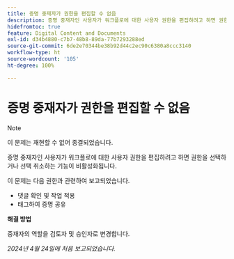```yaml
---
title: 증명 중재자가 권한을 편집할 수 없음
description: 증명 중재자인 사용자가 워크플로에 대한 사용자 권한을 편집하려고 하면 권한을 선택하거나 선택 취소하는 기능이 비활성화됩니다.
hidefromtoc: true
feature: Digital Content and Documents
exl-id: d34b4880-c7b7-48b8-89da-77b7293288ed
source-git-commit: 6de2e70344be38b92d44c2ec90c6380a8ccc3140
workflow-type: ht
source-wordcount: '105'
ht-degree: 100%

---
```


# 증명 중재자가 권한을 편집할 수 없음

>[!NOTE]
>
>이 문제는 재현할 수 없어 종결되었습니다.

증명 중재자인 사용자가 워크플로에 대한 사용자 권한을 편집하려고 하면 권한을 선택하거나 선택 취소하는 기능이 비활성화됩니다.

이 문제는 다음 권한과 관련하여 보고되었습니다.

* 댓글 확인 및 작업 적용
* 태그하여 증명 공유

**해결 방법**

중재자의 역할을 검토자 및 승인자로 변경합니다.

_2024년 4월 24일에 처음 보고되었습니다._
